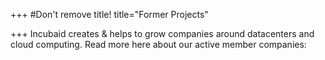 +++
#Don't remove title!
title="Former Projects"

+++
Incubaid creates & helps to grow companies around datacenters and cloud computing. Read more here about our active member companies: